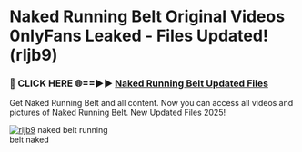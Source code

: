 # Naked Running Belt Original Videos 0nlyFans Leaked - Files Updated! (rljb9)

<h3>🔴 CLICK HERE 🌐==►► <a href="https://tinyurl.com/yckcrads" rel="nofollow">Naked Running Belt Updated Files</a></h3>

Get Naked Running Belt and all content. Now you can access all videos and pictures of Naked Running Belt. New Updated Files 2025!

[![rljb9](https://i.imgur.com/hpKpOFt.gif)](https://tinyurl.com/yckcrads)
naked belt running<br>
belt naked